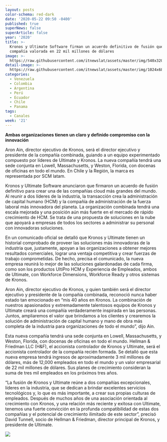 ```yaml
---
layout: posts
color-schema: red-dark
date: '2020-05-22 09:50 -0400'
published: true
superNews: false
superArticle: false
year: '2020'
title: >-
  Kronos y Ultimate Software firman un acuerdo definitivo de fusión que crea una
  compañía valorada en 22 mil millones de dólares
image: >-
  https://raw.githubusercontent.com/itnewslat/assets/master/img/540x320/CheckHand-p.jpg
detail-image: >-
  https://raw.githubusercontent.com/itnewslat/assets/master/img/1024x680/CheckHand-g.jpg
categories:
  - Venezuela
  - Colombia
  - Argentina
  - Perú
  - Ecuador
  - Chile
  - Panama
tags:
  - Canales
week: '21'
---
```

**Ambas organizaciones tienen un claro y definido compromiso con la innovación**

Aron Ain, director ejecutivo de Kronos, será el director ejecutivo y presidente de la compañía combinada, guiando a un equipo experimentado compuesto por líderes de Ultimate y Kronos. La nueva compañía tendrá una sede conjunta en Lowell, Massachusetts, y Weston, Florida, con docenas de oficinas en todo el mundo. En Chile y la Región, la marca es representada por SCM latam.

Kronos y Ultimate Software anunciaron que firmaron un acuerdo de fusión definitivo para crear una de las compañías cloud más grandes del mundo. Al reunir a dos líderes de la industria, la transacción crea la administración de capital humano (HCM) y la compañía de administración de la fuerza laboral más innovadora del planeta. La organización combinada tendrá una escala mejorada y una posición aún más fuerte en el mercado de rápido crecimiento de HCM. Se trata de una propuesta de soluciones en la nube que apoyará a empresas de todos los sectores a administrar su personal con innovadoras soluciones. 

En un comunicado oficial se detalló que Kronos y Ultimate tienen un historial comprobado de proveer las soluciones más innovadoras de la industria que, justamente, apoyan a las organizaciones a obtener mejores resultados comerciales, lograr una ventaja competitiva y crear fuerzas de trabajo comprometidas. De hecho, precisa el comunicado, la nueva empresa reunirá lo mejor de las soluciones galardonadas de cada firma, como son los productos UltiPro HCM y Experiencia de Empleados, ambos de Ultimate, con Workforce Dimensions, Workforce Ready y otros sistemas de Kronos.

Aron Ain, director ejecutivo de Kronos, y quien también será el director ejecutivo y presidente de la compañía combinada, reconoció nunca haber estado tan emocionado en “mis 40 años en Kronos. La combinación de nuestros apasionados y extremadamente talentosos equipos de Kronos y Ultimate creará una compañía verdaderamente inspirada en las personas. Juntos, ampliaremos el valor que brindamos a los clientes y crearemos la solución de administración de capital humano y mano de obra más completa de la industria para organizaciones de todo el mundo”, dijo Ain.

Esta nueva compañía tendrá una sede conjunta en Lowell, Massachusetts, y Weston, Florida, con docenas de oficinas en todo el mundo. Hellman & Friedman LLC (H&F), el accionista controlador de Kronos y Ultimate, será el accionista controlador de la compañía recién formada. Se detalló que esta nueva empresa tendrá ingresos de aproximadamente 3 mil millones de dólares, más de 12,000 empleados en todo el mundo y un valor empresarial de 22 mil millones de dólares. Sus planes de crecimiento consideran la suma de tres mil empleados en los próximos tres años.

 “La fusión de Kronos y Ultimate reúne a dos compañías excepcionales, líderes en la industria, que se dedican a brindar excelentes servicios tecnológicos y, lo que es más importante, a crear sus propias culturas de empleados. Después de muchos años de una asociación orientada al crecimiento con Kronos, y una relación más reciente y exitosa con Ultimate, tenemos una fuerte convicción en la profunda compatibilidad de estas dos compañías y el potencial de crecimiento ilimitado de este sector”, precisó David Tunnell, socio de Hellman & Friedman, director principal de Kronos, y presidente de Ultimate.

<img src="https://tracker.metricool.com/c3po.jpg?hash=56f88a41e39ab42c063cc51676587a04"/>